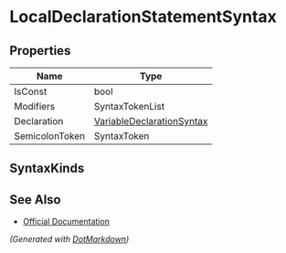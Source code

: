 # LocalDeclarationStatementSyntax

## Properties

| Name           | Type                                                      |
| -------------- | --------------------------------------------------------- |
| IsConst        | bool                                                      |
| Modifiers      | SyntaxTokenList                                           |
| Declaration    | [VariableDeclarationSyntax](VariableDeclarationSyntax.md) |
| SemicolonToken | SyntaxToken                                               |

## SyntaxKinds

## See Also

* [Official Documentation](https://docs.microsoft.com/en-us/dotnet/api/microsoft.codeanalysis.csharp.syntax.localdeclarationstatementsyntax)


*\(Generated with [DotMarkdown](http://github.com/JosefPihrt/DotMarkdown)\)*